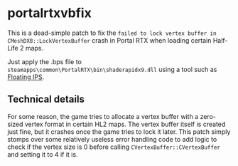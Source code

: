 # portalrtxvbfix
This is a dead-simple patch to fix the `failed to lock vertex buffer in CMeshDX8::LockVertexBuffer` crash in Portal RTX when loading certain Half-Life 2 maps.

Just apply the .bps file to `steamapps\common\PortalRTX\bin\shaderapidx9.dll` using a tool such as [Floating IPS](https://www.romhacking.net/utilities/1040/).

## Technical details
For some reason, the game tries to allocate a vertex buffer with a zero-sized vertex format in certain HL2 maps. The vertex buffer itself is created just fine, but it crashes once the game tries to lock it later. This patch simply stomps over some relatively useless error handling code to add logic to check if the vertex size is 0 before calling `CVertexBuffer::CVertexBuffer` and setting it to 4 if it is.